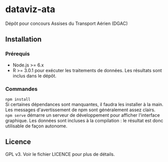 # dataviz-ata
Dépôt pour concours Assises du Transport Aérien (DGAC)

## Installation

### Prérequis

* Node.js >= 6.x
* R >= 3.0.1 pour exécuter les traitements de données. Les résultats sont inclus dans le dépôt. 

### Commandes

`npm install`  
Si certaines dépendances sont manquantes, il faudra les installer à la main. Les messages d'avertissement de npm sont généralement assez clairs.  
`npm serve`  démarre un serveur de développement pour afficher l'interface graphique. Les données sont incluses à la compilation : le résultat est donc utilisable de façon autonome. 

## Licence

GPL v3. Voir le fichier LICENCE pour plus de détails. 
